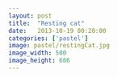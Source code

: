 ```yaml
---
layout: post
title:  "Resting cat"
date:   2013-10-19 00:20:00
categories: ['pastel']
image: pastel/restingCat.jpg
image_width: 500
image_height: 686
---
```


